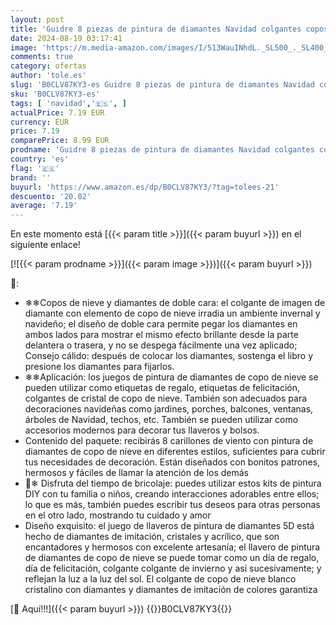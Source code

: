```yaml
---
layout: post
title: 'Guidre 8 piezas de pintura de diamantes Navidad colgantes copos de nieve  diamantes de pintura de diamantes llaveros en ambos lados  DIY 5D pintura de diamante colgante de regalo colgante de árbol de'
date: 2024-08-19 03:17:41
image: 'https://m.media-amazon.com/images/I/513WauINhdL._SL500_._SL400_.jpg'
comments: true
category: ofertas
author: 'tole.es'
slug: 'B0CLV87KY3-es Guidre 8 piezas de pintura de diamantes Navidad colgantes...'
sku: 'B0CLV87KY3-es'
tags: [ 'navidad','🇪🇸', ]
actualPrice: 7.19 EUR
currency: EUR
price: 7.19
comparePrice: 8.99 EUR
prodname: 'Guidre 8 piezas de pintura de diamantes Navidad colgantes copos de nieve  diamantes de pintura de diamantes llaveros en ambos lados  DIY 5D pintura de diamante colgante de regalo colgante de árbol de'
country: 'es'
flag: '🇪🇸'
brand: ''
buyurl: 'https://www.amazon.es/dp/B0CLV87KY3/?tag=tolees-21'
descuento: '20.02'
average: '7.19'
---
```


En este momento está [{{< param title >}}]({{< param buyurl >}}) en el siguiente enlace!

[![{{< param prodname >}}]({{< param image >}})]({{< param buyurl >}})

🔎:

- ❄❄Copos de nieve y diamantes de doble cara: el colgante de imagen de diamante con elemento de copo de nieve irradia un ambiente invernal y navideño; el diseño de doble cara permite pegar los diamantes en ambos lados para mostrar el mismo efecto brillante desde la parte delantera o trasera, y no se despega fácilmente una vez aplicado; Consejo cálido: después de colocar los diamantes, sostenga el libro y presione los diamantes para fijarlos.
- ❄❄Aplicación: los juegos de pintura de diamantes de copo de nieve se pueden utilizar como etiquetas de regalo, etiquetas de felicitación, colgantes de cristal de copo de nieve. También son adecuados para decoraciones navideñas como jardines, porches, balcones, ventanas, árboles de Navidad, techos, etc. También se pueden utilizar como accesorios modernos para decorar tus llaveros y bolsos.
- Contenido del paquete: recibirás 8 carillones de viento con pintura de diamantes de copo de nieve en diferentes estilos, suficientes para cubrir tus necesidades de decoración. Están diseñados con bonitos patrones, hermosos y fáciles de llamar la atención de los demás
- 💎❄ Disfruta del tiempo de bricolaje: puedes utilizar estos kits de pintura DIY con tu familia o niños, creando interacciones adorables entre ellos; lo que es más, también puedes escribir tus deseos para otras personas en el otro lado, mostrando tu cuidado y amor
- Diseño exquisito: el juego de llaveros de pintura de diamantes 5D está hecho de diamantes de imitación, cristales y acrílico, que son encantadores y hermosos con excelente artesanía; el llavero de pintura de diamantes de copo de nieve se puede tomar como un día de regalo, día de felicitación, colgante colgante de invierno y así sucesivamente; y reflejan la luz a la luz del sol. El colgante de copo de nieve blanco cristalino con diamantes y diamantes de imitación de colores garantiza

[🛒 Aquí!!!]({{< param buyurl >}})
{{<world>}}B0CLV87KY3{{</world>}}
